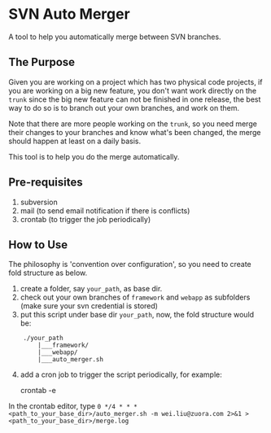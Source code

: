 SVN Auto Merger
=============

A tool to help you automatically merge between SVN branches.

The Purpose
----------
Given you are working on a project which has two physical code projects, if you are working on a big new feature, you don't want work directly on the `trunk` since the big new feature can not be finished in one release, the best way to do so is to branch out your own branches, and work on them.

Note that there are more people working on the `trunk`, so you need merge their changes to your branches and know what's been changed, the merge should happen at least on a daily basis.

This tool is to help you do the merge automatically.

Pre-requisites
------------
1. subversion
2. mail (to send email notification if there is conflicts)
3. crontab (to trigger the job periodically)


How to Use
-----------
The philosophy is 'convention over configuration', so you need to create fold structure as below.

1. create a folder,  say `your_path`, as base dir.
2. check out your own branches of `framework` and `webapp` as subfolders (make sure your svn credential is stored)
3. put this script under base dir `your_path`, now, the fold structure would be:

```
    ./your_path
        |___framework/
        |___webapp/
        |___auto_merger.sh
```
4. add a cron job to trigger the script periodically, for example: 

    crontab -e
    
In the crontab editor, type `0 */4 * * * <path_to_your_base_dir>/auto_merger.sh -m wei.liu@zuora.com 2>&1 > <path_to_your_base_dir>/merge.log` 

